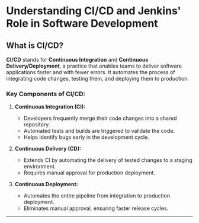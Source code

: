 # Understanding CI/CD and Jenkins' Role in Software Development

## What is CI/CD?

**CI/CD** stands for **Continuous Integration** and **Continuous Delivery/Deployment**, a practice that enables teams to deliver software applications faster and with fewer errors. It automates the process of integrating code changes, testing them, and deploying them to production.  

### Key Components of CI/CD:
1. **Continuous Integration (CI):**
   - Developers frequently merge their code changes into a shared repository.
   - Automated tests and builds are triggered to validate the code.
   - Helps identify bugs early in the development cycle.

2. **Continuous Delivery (CD):**
   - Extends CI by automating the delivery of tested changes to a staging environment.
   - Requires manual approval for production deployment.

3. **Continuous Deployment:**
   - Automates the entire pipeline from integration to production deployment.
   - Eliminates manual approval, ensuring faster release cycles.

---

